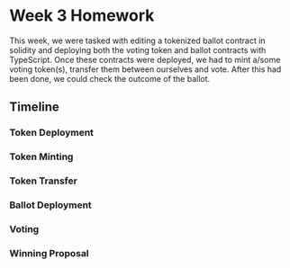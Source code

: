# Week 3 Homework

This week, we were tasked with editing a tokenized ballot contract in solidity and deploying both the voting token and ballot contracts with TypeScript. Once these contracts were deployed, we had to mint a/some voting token(s), transfer them between ourselves and vote. After this had been done, we could check the outcome of the ballot.

## Timeline

### Token Deployment

### Token Minting

### Token Transfer

### Ballot Deployment

### Voting

### Winning Proposal
